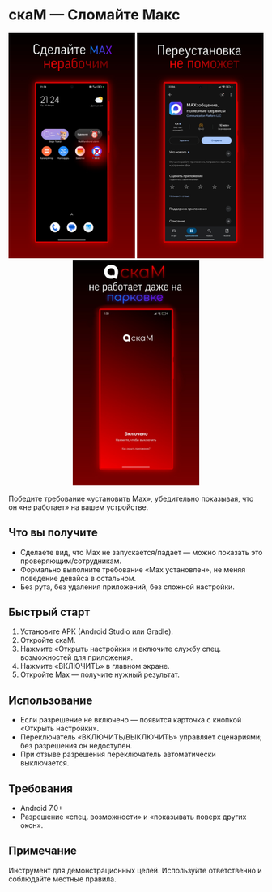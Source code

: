 # скаМ — Сломайте Макс

<p align="center">
  <img src="docs/images/img_1.jpg" alt="Сделайте MAX нерабочим" width="250"/>
  <img src="docs/images/img_2.jpg" alt="Переустановка не поможет" width="250"/>
  <img src="docs/images/img_3.jpg" alt="скаМ не работает даже на парковке" width="250"/>
</p>

Победите требование «установить Max», убедительно показывая, что он «не работает» на вашем устройстве.

## Что вы получите
- Сделаете вид, что Max не запускается/падает — можно показать это проверяющим/сотрудникам.
- Формально выполните требование «Max установлен», не меняя поведение девайса в остальном.
- Без рута, без удаления приложений, без сложной настройки.

## Быстрый старт
1) Установите APK (Android Studio или Gradle).
2) Откройте скаМ.
3) Нажмите «Открыть настройки» и включите службу спец. возможностей для приложения.
4) Нажмите «ВКЛЮЧИТЬ» в главном экране.
5) Откройте Max — получите нужный результат.

## Использование
- Если разрешение не включено — появится карточка с кнопкой «Открыть настройки».
- Переключатель «ВКЛЮЧИТЬ/ВЫКЛЮЧИТЬ» управляет сценариями; без разрешения он недоступен.
- При отзыве разрешения переключатель автоматически выключается.

## Требования
- Android 7.0+
- Разрешение «спец. возможности» и «показывать поверх других окон».

## Примечание
Инструмент для демонстрационных целей. Используйте ответственно и соблюдайте местные правила.

